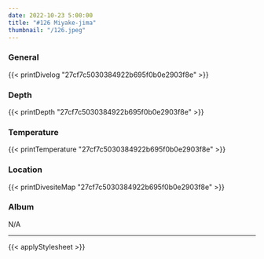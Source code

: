 ```yaml
---
date: 2022-10-23 5:00:00
title: "#126 Miyake-jima"
thumbnail: "/126.jpeg"
---
```


### General

{{< printDivelog "27cf7c5030384922b695f0b0e2903f8e" >}}

### Depth

{{< printDepth "27cf7c5030384922b695f0b0e2903f8e" >}}

### Temperature

{{< printTemperature "27cf7c5030384922b695f0b0e2903f8e" >}}

### Location

{{< printDivesiteMap "27cf7c5030384922b695f0b0e2903f8e" >}}

### Album

N/A

---

{{< applyStylesheet >}}
